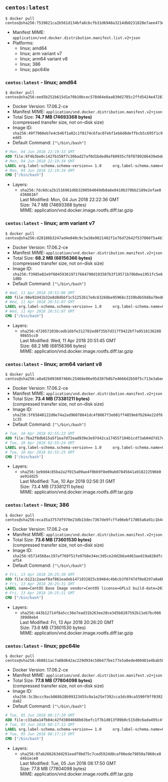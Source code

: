 ## `centos:latest`

```console
$ docker pull centos@sha256:7539821ca2b561d134bfa8cbcfb31d6948a3214db0231828e7aee473e45ca14d
```

-	Manifest MIME: `application/vnd.docker.distribution.manifest.list.v2+json`
-	Platforms:
	-	linux; amd64
	-	linux; arm variant v7
	-	linux; arm64 variant v8
	-	linux; 386
	-	linux; ppc64le

### `centos:latest` - linux; amd64

```console
$ docker pull centos@sha256:eed5b251b615d1e70b10bcec578d64e8aa839d2785c2ffd5424e472818c42755
```

-	Docker Version: 17.06.2-ce
-	Manifest MIME: `application/vnd.docker.distribution.manifest.v2+json`
-	Total Size: **74.7 MB (74693368 bytes)**  
	(compressed transfer size, not on-disk size)
-	Image ID: `sha256:49f7960eb7e4cb46f1a02c1f8174c6fac07ebf1eb6d8deffbcb5c695f1c9edd5`
-	Default Command: `["\/bin\/bash"]`

```dockerfile
# Mon, 04 Jun 2018 22:19:33 GMT
ADD file:8f4b3be0c1427b158f7c30bad27af0d1bded0af60935cf8f0789286439ebdde9 in / 
# Mon, 04 Jun 2018 22:19:34 GMT
LABEL org.label-schema.schema-version== 1.0     org.label-schema.name=CentOS Base Image     org.label-schema.vendor=CentOS     org.label-schema.license=GPLv2     org.label-schema.build-date=20180531
# Mon, 04 Jun 2018 22:19:34 GMT
CMD ["/bin/bash"]
```

-	Layers:
	-	`sha256:7dc0dca2b1516961d6b3200564049db0a6e0410b370bb2189e2efae0d368616f`  
		Last Modified: Mon, 04 Jun 2018 22:22:36 GMT  
		Size: 74.7 MB (74693368 bytes)  
		MIME: application/vnd.docker.image.rootfs.diff.tar.gzip

### `centos:latest` - linux; arm variant v7

```console
$ docker pull centos@sha256:d28186b3247ad4e040c9c3a38e9021402f1e76d72642f537866f5a4b764a2827
```

-	Docker Version: 17.06.2-ce
-	Manifest MIME: `application/vnd.docker.distribution.manifest.v2+json`
-	Total Size: **68.2 MB (68156366 bytes)**  
	(compressed transfer size, not on-disk size)
-	Image ID: `sha256:f3985e82e9f60459361971f664790d193587b3f19571b70b0ea1951fc5e61d0b`
-	Default Command: `["\/bin\/bash"]`

```dockerfile
# Wed, 11 Apr 2018 20:51:06 GMT
ADD file:08e92d41b32e8d8dbbf1c51252617e0c63268be95968c3159bdb59d8a70ed639 in / 
# Wed, 11 Apr 2018 20:51:07 GMT
LABEL org.label-schema.schema-version== 1.0     org.label-schema.name=CentOS Base Image     org.label-schema.vendor=CentOS     org.label-schema.license=GPLv2     org.label-schema.build-date=20180403
# Wed, 11 Apr 2018 20:51:07 GMT
CMD ["/bin/bash"]
```

-	Layers:
	-	`sha256:4720572038cedb16bfe312702ed8f35b7d317f9422bf7a951813628898655cc0`  
		Last Modified: Wed, 11 Apr 2018 20:51:45 GMT  
		Size: 68.2 MB (68156366 bytes)  
		MIME: application/vnd.docker.image.rootfs.diff.tar.gzip

### `centos:latest` - linux; arm64 variant v8

```console
$ docker pull centos@sha256:a8a82b093607460c25468e06e95d387b8b7e4666d2b50f5c713e3abed20016dd
```

-	Docker Version: 17.06.2-ce
-	Manifest MIME: `application/vnd.docker.distribution.manifest.v2+json`
-	Total Size: **73.4 MB (73381211 bytes)**  
	(compressed transfer size, not on-disk size)
-	Image ID: `sha256:5f65840122d0e74a2ad96078641dc4f8067f3e601ff4859e6fb264e22df61c35`
-	Default Command: `["\/bin\/bash"]`

```dockerfile
# Tue, 10 Apr 2018 02:55:23 GMT
ADD file:7ba2f8db615a5f1ea7d72ead939e3e97d42ca174557104b1cdf3ab04d7d17e11 in / 
# Tue, 10 Apr 2018 02:55:24 GMT
LABEL org.label-schema.schema-version== 1.0     org.label-schema.name=CentOS Base Image     org.label-schema.vendor=CentOS     org.label-schema.license=GPLv2     org.label-schema.build-date=20180402
# Tue, 10 Apr 2018 02:55:25 GMT
CMD ["/bin/bash"]
```

-	Layers:
	-	`sha256:1e9dd4c85ba2a2f015a09ae4f0bb9f8e09ab07845641a918222596b0ae91dd25`  
		Last Modified: Tue, 10 Apr 2018 02:56:31 GMT  
		Size: 73.4 MB (73381211 bytes)  
		MIME: application/vnd.docker.image.rootfs.diff.tar.gzip

### `centos:latest` - linux; 386

```console
$ docker pull centos@sha256:eca35a3757df970e23db13dec7367de9fcffa96ebf17865a6a91c1b44377af1a
```

-	Docker Version: 17.06.2-ce
-	Manifest MIME: `application/vnd.docker.distribution.manifest.v2+json`
-	Total Size: **73.6 MB (73601530 bytes)**  
	(compressed transfer size, not on-disk size)
-	Image ID: `sha256:65714568ac197af769f51fe97b8e34ec3d5ce2dd2b6a4d63aed19a828dfcaf54`
-	Default Command: `["\/bin\/bash"]`

```dockerfile
# Fri, 13 Apr 2018 20:25:30 GMT
ADD file:b121c2aaef8af861eadeb1471032825cb9464c4b6cb3f0747df0e8297a0a6bf1 in / 
# Fri, 13 Apr 2018 20:25:31 GMT
LABEL name=CentOS Base Image vendor=CentOS license=GPLv2 build-date=20180403
# Fri, 13 Apr 2018 20:25:31 GMT
CMD ["/bin/bash"]
```

-	Layers:
	-	`sha256:443b12714f8a5cc36e7ead31b263ee20ce3d5b8287592b11eb7bc086389d8eb4`  
		Last Modified: Fri, 13 Apr 2018 20:26:20 GMT  
		Size: 73.6 MB (73601530 bytes)  
		MIME: application/vnd.docker.image.rootfs.diff.tar.gzip

### `centos:latest` - linux; ppc64le

```console
$ docker pull centos@sha256:4b0811ac7a88d642ac229d934c586477be177e5a8ede400481e4bab509af672a
```

-	Docker Version: 17.06.2-ce
-	Manifest MIME: `application/vnd.docker.distribution.manifest.v2+json`
-	Total Size: **77.8 MB (77804098 bytes)**  
	(compressed transfer size, not on-disk size)
-	Image ID: `sha256:3c3bccc9acb868b28b99323455c0a1e25e7392cca3dc09ca5590f9ff0392da82`
-	Default Command: `["\/bin\/bash"]`

```dockerfile
# Tue, 05 Jun 2018 08:17:10 GMT
ADD file:c33a8a14fb84c42fd3804668b63befc1f7b1d013f89b0c515d0c6ada495c4f54 in / 
# Tue, 05 Jun 2018 08:17:12 GMT
LABEL org.label-schema.schema-version== 1.0     org.label-schema.name=CentOS Base Image     org.label-schema.vendor=CentOS     org.label-schema.license=GPLv2     org.label-schema.build-date=20180531
# Tue, 05 Jun 2018 08:17:13 GMT
CMD ["/bin/bash"]
```

-	Layers:
	-	`sha256:07ab266263dd291eadf9bd75c7ced592dd8caf06ede79850a7060ce8d4b1ece0`  
		Last Modified: Tue, 05 Jun 2018 08:17:50 GMT  
		Size: 77.8 MB (77804098 bytes)  
		MIME: application/vnd.docker.image.rootfs.diff.tar.gzip
